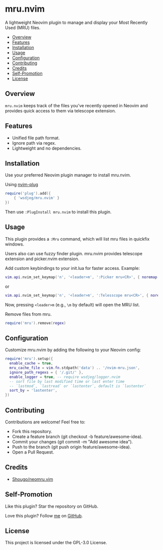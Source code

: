 # mru.nvim

A lightweight Neovim plugin to manage and display your Most Recently Used (MRU) files.

<!-- vim-markdown-toc GFM -->

- [Overview](#overview)
- [Features](#features)
- [Installation](#installation)
- [Usage](#usage)
- [Configuration](#configuration)
- [Contributing](#contributing)
- [Credits](#credits)
- [Self-Promotion](#self-promotion)
- [License](#license)

<!-- vim-markdown-toc -->

## Overview

`mru.nvim` keeps track of the files you’ve recently opened in Neovim and
provides quick access to them via telescope extension.

## Features

- Unified file path format.
- Ignore path via regex.
- Lightweight and no dependencies.

## Installation

Use your preferred Neovim plugin manager to install mru.nvim.

Using [nvim-plug](https://github.com/wsdjeg/nvim-plug)

```lua
require('plug').add({
    { 'wsdjeg/mru.nvim' }
})
```

Then use `:PlugInstall mru.nvim` to install this plugin.

## Usage

This plugin provides a `:Mru` command, which will list mru files in quickfix windows.

Users also can use fuzzy finder plugin. mru.nvim provides telescope extension and picker.nvim extension.

Add custom keybindings to your init.lua for faster access. Example:

```lua
vim.api.nvim_set_keymap('n', '<leader>m', ':Picker mru<CR>', { noremap = true, silent = true })
```

or

```lua
vim.api.nvim_set_keymap('n', '<leader>m', ':Telesscope mru<CR>', { noremap = true, silent = true })
```

Now, pressing `<leader>m` (e.g., `\m` by default) will open the MRU list.

Remove files from mru.

```lua
require('mru').remove(regex)
```

## Configuration

Customize mru.nvim by adding the following to your Neovim config:

```lua
require('mru').setup({
  enable_cache = true,
  mru_cache_file = vim.fn.stdpath('data') .. '/nvim-mru.json',
  ignore_path_regexs = { '/.git/' },
  enable_logger = true, -- require wsdjeg/logger.nvim
  -- sort file by last modified time or last enter time
  -- `lastmod`, `lastread` or `lastenter`, default is `lastenter`
  sort_by = 'lastenter',
})
```

## Contributing

Contributions are welcome! Feel free to:

- Fork this repository.
- Create a feature branch (git checkout -b feature/awesome-idea).
- Commit your changes (git commit -m "Add awesome idea").
- Push to the branch (git push origin feature/awesome-idea).
- Open a Pull Request.

## Credits

- [Shougo/neomru.vim](https://github.com/Shougo/neomru.vim)

## Self-Promotion

Like this plugin? Star the repository on
GitHub.

Love this plugin? Follow [me](https://wsdjeg.net/) on
[GitHub](https://github.com/wsdjeg).

## License

This project is licensed under the GPL-3.0 License.
